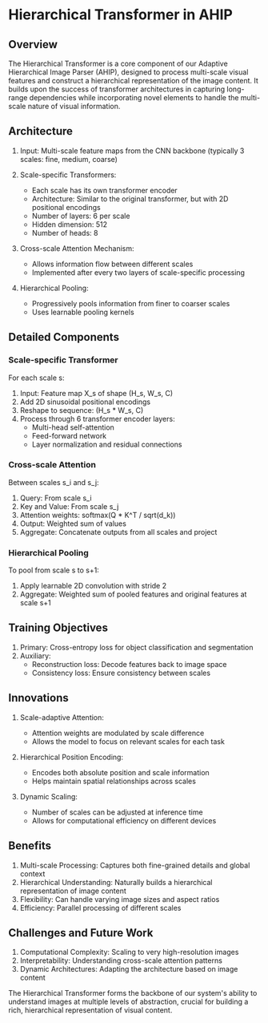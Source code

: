 # Hierarchical Transformer in AHIP

## Overview

The Hierarchical Transformer is a core component of our Adaptive Hierarchical Image Parser (AHIP), designed to process multi-scale visual features and construct a hierarchical representation of the image content. It builds upon the success of transformer architectures in capturing long-range dependencies while incorporating novel elements to handle the multi-scale nature of visual information.

## Architecture

1. Input: Multi-scale feature maps from the CNN backbone (typically 3 scales: fine, medium, coarse)

2. Scale-specific Transformers:
   - Each scale has its own transformer encoder
   - Architecture: Similar to the original transformer, but with 2D positional encodings
   - Number of layers: 6 per scale
   - Hidden dimension: 512
   - Number of heads: 8

3. Cross-scale Attention Mechanism:
   - Allows information flow between different scales
   - Implemented after every two layers of scale-specific processing

4. Hierarchical Pooling:
   - Progressively pools information from finer to coarser scales
   - Uses learnable pooling kernels

## Detailed Components

### Scale-specific Transformer

For each scale s:

1. Input: Feature map X_s of shape (H_s, W_s, C)
2. Add 2D sinusoidal positional encodings
3. Reshape to sequence: (H_s * W_s, C)
4. Process through 6 transformer encoder layers:
   - Multi-head self-attention
   - Feed-forward network
   - Layer normalization and residual connections

### Cross-scale Attention

Between scales s_i and s_j:

1. Query: From scale s_i
2. Key and Value: From scale s_j
3. Attention weights: softmax(Q * K^T / sqrt(d_k))
4. Output: Weighted sum of values
5. Aggregate: Concatenate outputs from all scales and project

### Hierarchical Pooling

To pool from scale s to s+1:

1. Apply learnable 2D convolution with stride 2
2. Aggregate: Weighted sum of pooled features and original features at scale s+1

## Training Objectives

1. Primary: Cross-entropy loss for object classification and segmentation
2. Auxiliary: 
   - Reconstruction loss: Decode features back to image space
   - Consistency loss: Ensure consistency between scales

## Innovations

1. Scale-adaptive Attention:
   - Attention weights are modulated by scale difference
   - Allows the model to focus on relevant scales for each task

2. Hierarchical Position Encoding:
   - Encodes both absolute position and scale information
   - Helps maintain spatial relationships across scales

3. Dynamic Scaling:
   - Number of scales can be adjusted at inference time
   - Allows for computational efficiency on different devices

## Benefits

1. Multi-scale Processing: Captures both fine-grained details and global context
2. Hierarchical Understanding: Naturally builds a hierarchical representation of image content
3. Flexibility: Can handle varying image sizes and aspect ratios
4. Efficiency: Parallel processing of different scales

## Challenges and Future Work

1. Computational Complexity: Scaling to very high-resolution images
2. Interpretability: Understanding cross-scale attention patterns
3. Dynamic Architectures: Adapting the architecture based on image content

The Hierarchical Transformer forms the backbone of our system's ability to understand images at multiple levels of abstraction, crucial for building a rich, hierarchical representation of visual content.
